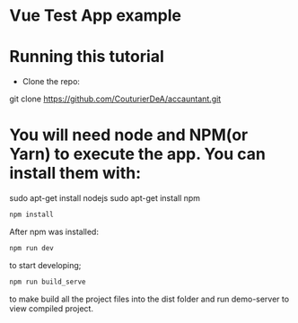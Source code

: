 # Vue Test App example

# Running this tutorial
-  Clone the repo:

git clone https://github.com/CouturierDeA/accauntant.git

# You will need node and NPM(or Yarn) to execute the app. You can install them with:

sudo apt-get install nodejs
sudo apt-get install npm

``` bash
npm install
```

After npm was installed:

``` bash
npm run dev

```

to start developing;

``` bash
npm run build_serve
```

to make build all the project files into the dist folder and run demo-server to view compiled project.